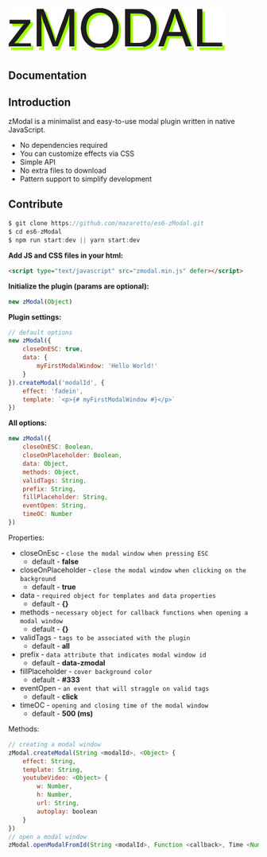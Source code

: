 ![image](logo.png)
====
Documentation
---

Introduction
---
zModal is a minimalist and easy-to-use modal plugin written in native JavaScript.
* No dependencies required
* You can customize effects via CSS
* Simple API
* No extra files to download
* Pattern support to simplify development

Contribute
---
```javascript
$ git clone https://github.com/mazaretto/es6-zModal.git
$ cd es6-zModal
$ npm run start:dev || yarn start:dev
```

**Add JS and CSS files in your html:**
```html
<script type="text/javascript" src="zmodal.min.js" defer></script>
```
**Initialize the plugin (params are optional):**
```javascript
new zModal(Object)
```
**Plugin settings:**
```javascript
// default options
new zModal({
    closeOnESC: true,
    data: {
        myFirstModalWindow: 'Hello World!'
    }  
}).createModal('modalId', {
    effect: 'fadein',
    template: `<p>{# myFirstModalWindow #}</p>`
})
```
**All options:**
```javascript
new zModal({
    closeOnESC: Boolean, 
    closeOnPlaceholder: Boolean,
    data: Object,
    methods: Object,
    validTags: String, 
    prefix: String, 
    fillPlaceholder: String,
    eventOpen: String,
    timeOC: Number
})
```
Properties:
* closeOnEsc - `close the modal window when pressing ESC`
    * default - **false**
* closeOnPlaceholder - `close the modal window when clicking on the background`
    * default - **true**
* data - `required object for templates and data properties`
    * default - **{}**
* methods - `necessary object for callback functions when opening a modal window`
    * default - **{}**
* validTags - `tags to be associated with the plugin`
    * default - **all**
* prefix - `data attribute that indicates modal window id`
    * default - **data-zmodal**
* fillPlaceholder - `cover background color`
    * default - **#333**
* eventOpen - `an event that will straggle on valid tags`
    * default - **click**
* timeOC - `opening and closing time of the modal window`
    * default - **500 (ms)**

Methods:
```javascript
// creating a modal window
zModal.createModal(String <modalId>, <Object> {
    effect: String,
    template: String,
    youtubeVideo: <Object> {
        w: Number,
        h: Number,
        url: String,
        autoplay: boolean
    }
})
// open a modal window
zModal.openModalFromId(String <modalId>, Function <callback>, Time <Number>)
```
